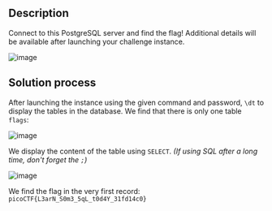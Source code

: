 ## Description
Connect to this PostgreSQL server and find the flag!
Additional details will be available after launching your challenge instance.

![image](https://github.com/neonwuchang/Flags-de-Triomphe/assets/103783716/d9a0bef5-75f1-4087-9604-0b768999ae39)

## Solution process
After launching the instance using the given command and password, `\dt` to display the tables in the database.
We find that there is only one table ` flags`:

![image](https://github.com/neonwuchang/Flags-de-Triomphe/assets/103783716/e1a4ea19-5f83-4a90-aa65-3a20bde0371d)

We display the content of the table using `SELECT`. *(If using SQL after a long time, don't forget the `;`)*

![image](https://github.com/neonwuchang/Flags-de-Triomphe/assets/103783716/6ece960a-4d86-44a2-a1a9-d4fb8da7303e)

We find the flag in the very first record: `picoCTF{L3arN_S0m3_5qL_t0d4Y_31fd14c0}`

